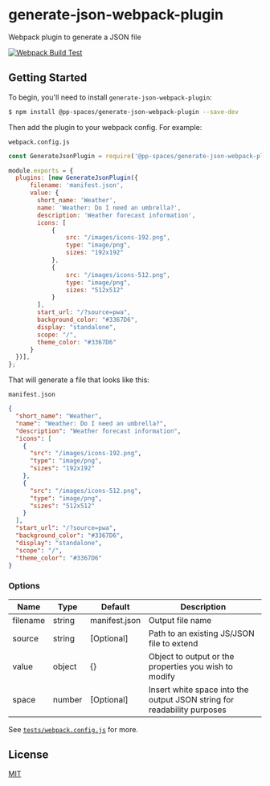 # generate-json-webpack-plugin
Webpack plugin to generate a JSON file

[![Webpack Build Test](https://github.com/socheatsok78/generate-json-webpack-plugin/workflows/Webpack%20Build%20Test/badge.svg)](https://github.com/socheatsok78/generate-json-webpack-plugin/actions?query=workflow%3A%22Webpack+Build+Test%22)

## Getting Started
To begin, you'll need to install `generate-json-webpack-plugin`:

```sh
$ npm install @pp-spaces/generate-json-webpack-plugin --save-dev
```

Then add the plugin to your webpack config. For example:

`webpack.config.js`

```js
const GenerateJsonPlugin = require('@pp-spaces/generate-json-webpack-plugin');

module.exports = {
  plugins: [new GenerateJsonPlugin({
      filename: 'manifest.json',
      value: {
        short_name: 'Weather',
        name: 'Weather: Do I need an umbrella?',
        description: 'Weather forecast information',
        icons: [
            {
                src: "/images/icons-192.png",
                type: "image/png",
                sizes: "192x192"
            },
            {
                src: "/images/icons-512.png",
                type: "image/png",
                sizes: "512x512"
            }
        ],
        start_url: "/?source=pwa",
        background_color: "#3367D6",
        display: "standalone",
        scope: "/",
        theme_color: "#3367D6"
      }
  })],
};
```

That will generate a file that looks like this:

`manifest.json`

```json
{
  "short_name": "Weather",
  "name": "Weather: Do I need an umbrella?",
  "description": "Weather forecast information",
  "icons": [
    {
      "src": "/images/icons-192.png",
      "type": "image/png",
      "sizes": "192x192"
    },
    {
      "src": "/images/icons-512.png",
      "type": "image/png",
      "sizes": "512x512"
    }
  ],
  "start_url": "/?source=pwa",
  "background_color": "#3367D6",
  "display": "standalone",
  "scope": "/",
  "theme_color": "#3367D6"
}
```

### Options

| Name     | Type   | Default       | Description                                                             |
| -------- | ------ | ------------- | ----------------                                                        |
| filename | string | manifest.json | Output file name                                                        |
| source   | string | \[Optional\]  | Path to an existing JS/JSON file to extend                              |
| value    | object | {}            | Object to output or the properties you wish to modify                   |
| space    | number | \[Optional\]  | Insert white space into the output JSON string for readability purposes |

See [`tests/webpack.config.js`](tests/webpack.config.js) for more.

## License
[MIT](LICENSE)

